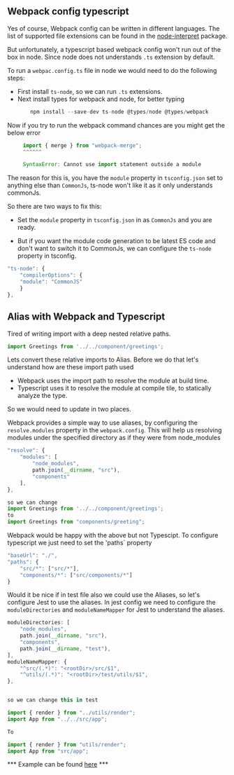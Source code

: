 ## Webpack config typescript

Yes of course, Webpack config can be written in different languages. The list of supported file extensions can be found in the [node-interpret](https://github.com/gulpjs/interpret) package.

But unfortunately, a typescript based webpack config won't run out of the box in node. Since node does not understands `.ts` extension by default.

To run a `webpac.config.ts` file in node we would need to do the following steps:
- First install `ts-node`, so we can run `.ts` extensions.
- Next install types for webpack and node, for better typing
    ```js
        npm install --save-dev ts-node @types/node @types/webpack
    ```
Now if you try to run the webpack command chances are you might get the below error

   ```js
        import { merge } from "webpack-merge";
        ^^^^^^

        SyntaxError: Cannot use import statement outside a module
   ```
The reason for this is, you have the `module` property in `tsconfig.json` set to anything else than `CommonJs`, ts-node won't like it as it only understands commonJs.

So there are two ways to fix this:
- Set the `module` property in `tsconfig.json` in as `CommonJs` and you are ready.

- But if you want the module code generation to be latest ES code and don't want to switch it to CommonJs, we can configure the `ts-node` property in tsconfig.
```js
"ts-node": {
    "compilerOptions": {
    "module": "CommonJS"
    }
},
```


## Alias with Webpack and Typescript

Tired of writing import with a deep nested relative paths.
```js
import Greetings from '../../component/greetings';
```

Lets convert these relative imports to Alias. Before we do that let's understand how are these import path used
- Webpack uses the import path to resolve the module at build time.
- Typescript uses it to resolve the module at compile tile, to statically analyze the type.

So we would need to update in two places.

Webpack provides a simple way to use aliases, by configuring the `resolve.modules` property in the `webpack.config`. This will help us resolving modules under the specified directory as if they were from node_modules

```js
"resolve": {
    "modules": [
        "node_modules", 
        path.join(__dirname, "src"), 
        "components"
    ], 
},

so we can change 
import Greetings from '../../component/greetings';
to
import Greetings from "components/greeting";
```

Webpack would be happy with the above but not Typescipt. To configure typescript we just need to set the 'paths` property
```js
"baseUrl": "./",
"paths": {
    "src/*": ["src/*"],
    "components/*": ["src/components/*"]
}
```

Would it be nice if in test file also we could use the Aliases, so let's configure Jest to use the aliases.
In jest config we need to configure the `moduleDirectories` and `moduleNameMapper` for Jest to understand the aliases.
```js
moduleDirectories: [
    "node_modules",
    path.join(__dirname, "src"),
    "components",
    path.join(__dirname, "test"),
],
moduleNameMapper: {
    "^src/(.*)": "<rootDir>/src/$1",
    "^utils/(.*)": "<rootDir>/test/utils/$1",
},


so we can change this in test

import { render } from "../utils/render";
import App from "../../src/app";

To

import { render } from "utils/render";
import App from "src/app";
```

*** Example can be found [here](https://github.com/chetan25/basic-testing-with-jest-rtl) *** 